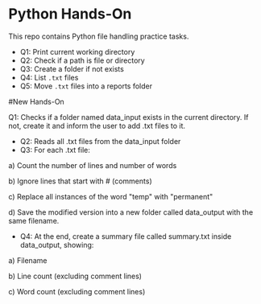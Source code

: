 # Python Hands-On 

This repo contains Python file handling practice tasks.

- Q1: Print current working directory
- Q2: Check if a path is file or directory
- Q3: Create a folder if not exists
- Q4: List `.txt` files
- Q5: Move `.txt` files into a reports folder

#New Hands-On

 Q1: Checks if a folder named data_input exists in the current directory. If not, create it and inform the user to add .txt files to it.
- Q2: Reads all .txt files from the data_input folder
- Q3:  For each .txt file:

a) Count the number of lines and number of words

b) Ignore lines that start with # (comments)

c) Replace all instances of the word "temp" with "permanent"

d) Save the modified version into a new folder called data_output with the same filename.

- Q4: At the end, create a summary file called summary.txt inside data_output, showing:

a) Filename

b) Line count (excluding comment lines)

c) Word count (excluding comment lines)
